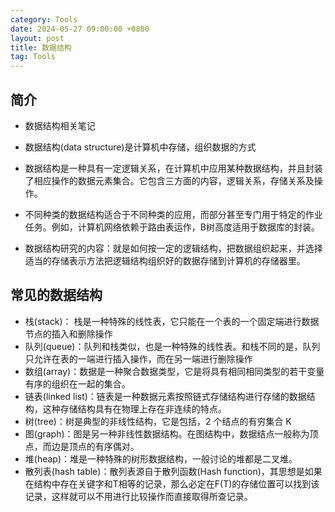 ```yaml
---
category: Tools
date: 2024-05-27 09:00:00 +0800
layout: post
title: 数据结构
tag: Tools
---
```

## 简介

+ 数据结构相关笔记

+ 数据结构(data structure)是计算机中存储，组织数据的方式
+ 数据结构是一种具有一定逻辑关系，在计算机中应用某种数据结构，并且封装了相应操作的数据元素集合。它包含三方面的内容，逻辑关系，存储关系及操作。
+ 不同种类的数据结构适合于不同种类的应用，而部分甚至专门用于特定的作业任务。例如，计算机网络依赖于路由表运作，B树高度适用于数据库的封装。
+ 数据结构研究的内容：就是如何按一定的逻辑结构，把数据组织起来，并选择适当的存储表示方法把逻辑结构组织好的数据存储到计算机的存储器里。

## 常见的数据结构

+ 栈(stack)： 栈是一种特殊的线性表，它只能在一个表的一个固定端进行数据节点的插入和删除操作
+ 队列(queue)：队列和栈类似，也是一种特殊的线性表。和栈不同的是，队列只允许在表的一端进行插入操作，而在另一端进行删除操作
+ 数组(array)：数据是一种聚合数据类型，它是将具有相同相同类型的若干变量有序的组织在一起的集合。
+ 链表(linked list)：链表是一种数据元素按照链式存储结构进行存储的数据结构，这种存储结构具有在物理上存在非连续的特点。
+ 树(tree)：树是典型的非线性结构，它是包括，2 个结点的有穷集合 K
+ 图(graph)：图是另一种非线性数据结构。在图结构中，数据结点一般称为顶点，而边是顶点的有序偶对。
+ 堆(heap)：堆是一种特殊的树形数据结构，一般讨论的堆都是二叉堆。
+ 散列表(hash table)：散列表源自于散列函数(Hash function)，其思想是如果在结构中存在关键字和T相等的记录，那么必定在F(T)的存储位置可以找到该记录，这样就可以不用进行比较操作而直接取得所查记录。